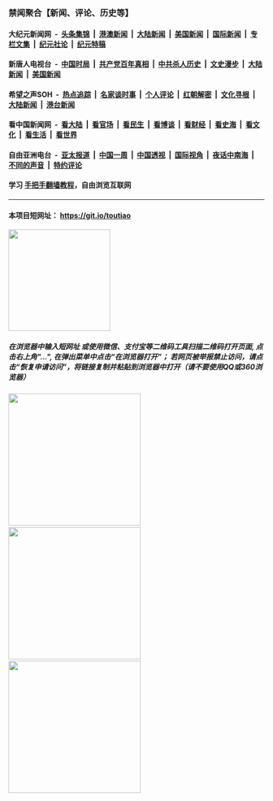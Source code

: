 ### 禁闻聚合【新闻、评论、历史等】

#### 大纪元新闻网 &nbsp;-&nbsp; [头条集锦](indexes/E头条集锦.md?t=02150455) &nbsp;|&nbsp; [港澳新闻](indexes/E港澳新闻.md?t=02150455)  &nbsp;|&nbsp; [大陆新闻](indexes/E大陆新闻.md?t=02150455) &nbsp;|&nbsp; [美国新闻](indexes/E美国新闻.md?t=02150455) &nbsp;|&nbsp; [国际新闻](indexes/E国际新闻.md?t=02150455) &nbsp;|&nbsp; [专栏文集](indexes/E专栏文集.md?t=02150455) &nbsp;|&nbsp; [纪元社论](indexes/E纪元社论.md?t=02150455) &nbsp;|&nbsp; [纪元特稿](indexes/E纪元特稿.md?t=02150455) 

#### 新唐人电视台 &nbsp;-&nbsp; [中国时局](indexes/N中国时局.md?t=02150455) &nbsp;|&nbsp; [共产党百年真相](indexes/N共产党百年真相.md?t=02150455) &nbsp;|&nbsp; [中共杀人历史](indexes/N中共杀人历史.md?t=02150455) &nbsp;|&nbsp; [文史漫步](indexes/N文史漫步.md?t=02150455) &nbsp;|&nbsp; [大陆新闻](indexes/N大陆新闻.md?t=02150455) &nbsp;|&nbsp; [美国新闻](indexes/N美国新闻.md?t=02150455)

#### 希望之声SOH &nbsp;-&nbsp; [热点追踪](indexes/H热点追踪.md?t=02150455) &nbsp;|&nbsp; [名家谈时事](indexes/H名家谈时事.md?t=02150455) &nbsp;|&nbsp; [个人评论](indexes/H个人评论.md?t=02150455)  &nbsp;|&nbsp; [红朝解密](indexes/H红朝解密.md?t=02150455) &nbsp;|&nbsp; [文化寻根](indexes/H文化寻根.md?t=02150455) &nbsp;|&nbsp; [大陆新闻](indexes/H大陆新闻.md?t=02150455) &nbsp;|&nbsp; [港台新闻](indexes/H港台新闻.md?t=02150455)

#### 看中国新闻网 &nbsp;-&nbsp; [看大陆](indexes/S看大陆.md?t=02150455) &nbsp;|&nbsp; [看官场](indexes/S看官场.md?t=02150455) &nbsp;|&nbsp; [看民生](indexes/S看民生.md?t=02150455)  &nbsp;|&nbsp; [看博谈](indexes/S看博谈.md?t=02150455) &nbsp;|&nbsp; [看财经](indexes/S看财经.md?t=02150455) &nbsp;|&nbsp; [看史海](indexes/S看史海.md?t=02150455) &nbsp;|&nbsp; [看文化](indexes/S看文化.md?t=02150455) &nbsp;|&nbsp; [看生活](indexes/S看生活.md?t=02150455) &nbsp;|&nbsp; [看世界](indexes/S看世界.md?t=02150455)

#### 自由亚洲电台 &nbsp;-&nbsp; [亚太报道](indexes/R亚太报道.md?t=02150455) &nbsp;|&nbsp; [中国一周](indexes/R中国一周.md?t=02150455) &nbsp;|&nbsp; [中国透视](indexes/R中国透视.md?t=02150455)  &nbsp;|&nbsp; [国际视角](indexes/R国际视角.md?t=02150455) &nbsp;|&nbsp; [夜话中南海](indexes/R夜话中南海.md?t=02150455) &nbsp;|&nbsp; [不同的声音](indexes/R不同的声音.md?t=02150455) &nbsp;|&nbsp; [特约评论](indexes/R特约评论.md?t=02150455)

#### 学习 [手把手翻墙教程](https://github.com/gfw-breaker/guides/wiki)，自由浏览互联网

----

#### 本项目短网址： https://git.io/toutiao
<img src="https://raw.githubusercontent.com/gfw-breaker/banned-news/master/scripts/img/qr.png" width="200px"/>  

##### 在浏览器中输入短网址 或使用微信、支付宝等二维码工具扫描二维码打开页面, 点击右上角"...", 在弹出菜单中点击“在浏览器打开”； 若网页被举报禁止访问，请点击“恢复申请访问”，将链接复制并粘贴到浏览器中打开（请不要使用QQ或360浏览器）

<img src="https://raw.githubusercontent.com/gfw-breaker/banned-news/master/scripts/img/1.png" width="260px"/> &nbsp; <img src="https://raw.githubusercontent.com/gfw-breaker/banned-news/master/scripts/img/2.png" width="260px"/> &nbsp; <img src="https://raw.githubusercontent.com/gfw-breaker/banned-news/master/scripts/img/3.png" width="260px"/>
